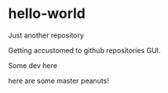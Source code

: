 # hello-world
Just another repository

Getting accustomed to github repositories GUI.

Some dev here


here are some master peanuts!
